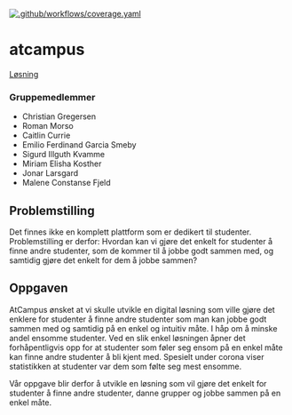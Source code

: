 [![.github/workflows/coverage.yaml](https://github.com/chgr007/atcampus/actions/workflows/coverage.yaml/badge.svg?branch=main)](https://github.com/chgr007/atcampus/actions/workflows/coverage.yaml)

# atcampus
[Løsning](https://smidig-atcampus.herokuapp.com/)

### Gruppemedlemmer
* Christian Gregersen
* Roman Morso
* Caitlin Currie
* Emilio Ferdinand Garcia Smeby
* Sigurd Illguth Kvamme
* Miriam Elisha Kosther
* Jonar Larsgard
* Malene Constanse Fjeld


## Problemstilling  

Det finnes ikke en komplett plattform som er dedikert til studenter. Problemstilling er derfor: Hvordan kan vi gjøre det enkelt for studenter å finne andre studenter, som de kommer til å jobbe godt sammen med, og samtidig gjøre det enkelt for dem å jobbe sammen? 
 

## Oppgaven 

AtCampus ønsket at vi skulle utvikle en digital løsning som ville gjøre det enklere for studenter å finne andre studenter som man kan jobbe godt sammen med og samtidig på en enkel og intuitiv måte. I håp om å minske andel ensomme studenter. Ved en slik enkel løsningen åpner det forhåpentligvis opp for at studenter som føler seg ensom på en enkel måte kan finne andre studenter å bli kjent med. Spesielt under corona viser statistikken at studenter var dem som følte seg mest ensomme.  

Vår oppgave blir derfor å utvikle en løsning som vil gjøre det enkelt for studenter å finne andre studenter, danne grupper og jobbe sammen på en enkel måte. 

